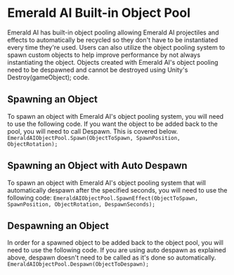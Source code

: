 # Emerald AI Built-in Object Pool
Emerald AI has built-in object pooling allowing Emerald AI projectiles and effects to automatically be recycled so they don't have to be instantiated every time they're used. Users can also utilize the object pooling system to spawn custom objects to help improve performance by not always instantiating the object. Objects created with Emerald AI's object pooling need to be despawned and cannot be destroyed using Unity's Destroy(gameObject); code.

## Spawning an Object
To spawn an object with Emerald AI's object pooling system, you will need to use the following code. If you want the object to be added back to the pool, you will need to call Despawn. This is covered below.
```EmeraldAIObjectPool.Spawn(ObjectToSpawn, SpawnPosition, ObjectRotation);```

## Spawning an Object with Auto Despawn
To spawn an object with Emerald AI's object pooling system that will automatically despawn after the specified seconds, you will need to use the following code:
```EmeraldAIObjectPool.SpawnEffect(ObjectToSpawn, SpawnPosition, ObjectRotation, DespawnSeconds);```

## Despawning an Object
In order for a spawned object to be added back to the object pool, you will need to use the following code. If you are using auto despawn as explained above, despawn doesn't need to be called as it's done so automatically.
```EmeraldAIObjectPool.Despawn(ObjectToDespawn);```
